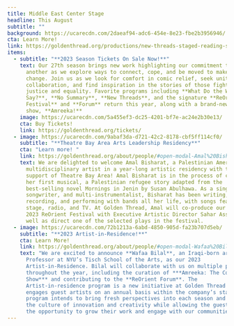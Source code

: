 ```yaml
---
title: Middle East Center Stage
headline: This August
subtitle: ""
background: https://ucarecdn.com/2daeaf94-adc6-454e-8e23-fbe2b3956946/
cta: Learn More!
link: https://goldenthread.org/productions/new-threads-staged-reading-series-2023/
items:
  - subtitle: "**2023 Season Tickets On Sale Now!**"
    text: Our 27th season brings new work highlighting our commitment to uplift one
      another as we explore ways to connect, cope, and be moved to make a
      change. Join us as we look for comfort in comic relief, seek unity in
      collaboration, and find inspiration in the stories of those fighting for
      justice and equality. Favorite programs including **What Do the Women
      Say?**, **No Summary**, **New Threads**, and the signature **ReOrient
      Festival** and **Forum** return this year, along with a brand-new comedy
      show, **Amreeka!**
    image: https://ucarecdn.com/5a455ef3-dc25-4201-bf7e-ac24e2b30e13/
    cta: Buy Tickets!
    link: https://goldenthread.org/tickets/
  - image: https://ucarecdn.com/9abaf3da-d721-42c2-8178-cbf5ff114cf0/
    subtitle: "**Theatre Bay Area Arts Leadership Residency**"
    cta: "Learn more! "
    link: https://goldenthread.org/about/people/#open-modal-Amal%20Bisharat%20
    text: We are delighted to welcome Amal Bisharat, a Palestinian American
      multidisciplinary artist in a year-long artistic residency with the
      support of Theatre Bay Area! Amal Bisharat is in the process of creating
      her first musical, a Palestinian refugee story adapted from the
      best-selling novel Mornings in Jenin by Susan Abulhawa. As a singer,
      songwriter, and multi-instrumentalist, Bisharat has been writing,
      recording, and performing with bands all her life, with songs featured on
      stage, radio, and TV. At Golden Thread, Amal will co-produce our
      2023 ReOrient Festival with Executive Artistic Director Sahar Assaf, as
      well as direct one of the selected plays in the festival.
  - image: https://ucarecdn.com/72b1213a-6abd-4850-905d-fa23b707d5eb/
    subtitle: "**2023 Artist-in-Residence!**"
    cta: Learn More!
    link: https://goldenthread.org/about/people/#open-modal-Wafaa%20Bilal
    text: "We are excited to announce **Wafaa Bilal**, an Iraqi-born artist and Arts
      Professor at NYU’s Tisch School of the Arts, as our 2023
      Artist-in-Residence. Bilal will collaborate with us on multiple projects
      throughout the year, including the curation of ***Amreeka: The Comedy
      Show*** and contributing to the **ReOrient Forum**. The
      Artist-in-residence program is a new initiative at Golden Thread that
      engages guest artists on an annual basis within the company’s staff. The
      program intends to bring fresh perspectives into each season and expand
      the culture of innovation and creativity while allowing the guest artist
      the opportunity to grow their work and engage with our communities."
---
```

